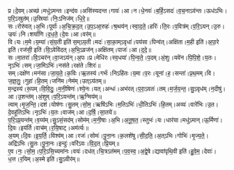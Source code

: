 

  
प्र।दे॒वम्।अच्छ॑।मधु॑ऽमन्तः।इन्द॑वः।असि॑स्यदन्त।गावः॑।आ।न।धे॒नवः॑।ब॒र्हि॒ऽसदः॑।व॒च॒नाऽव॑न्तः।ऊध॑ऽभिः।प॒रि॒ऽस्रुत॑म्।उ॒स्रियाः॑।निः॒ऽनिज॑म्।धि॒रे॒॥  
सः।रोरु॑वत्।अ॒भि।पूर्वाः॑।अ॒चि॒क्र॒द॒त्।उ॒प॒ऽआ॒रुहः॑।श्र॒थय॑न्।स्वा॒द॒ते॒।हरिः॑।ति॒रः।प॒वित्र॑म्।प॒रि॒ऽयन्।उ॒रु।ज्रयः॑।नि।शर्या॑णि।द॒ध॒ते॒।दे॒वः।आ।वर॑म्॥  
वि।यः।म॒मे।य॒म्या॑।सं॒य॒ती इति॑ स॒म्ऽय॒ती।मदः॑।सा॒का॒म्ऽवृधा॑।पय॑सा।पिन्व॑त्।अक्षि॑ता।म॒ही इति॑।अ॒पा॒रे इति॑।रज॑सी॒ इति॑।वि॒ऽवेवि॑दत्।अ॒भि॒ऽव्रज॑न्।अक्षि॑तम्।पाजः॑।आ।द॒दे॒॥  
सः।मा॒तरा॑।वि॒ऽचर॑न्।वा॒जऽय॑न्।अ॒पः।प्र।मेधि॑रः।स्व॒धया॑।पि॒न्व॒ते॒।प॒दम्।अं॒शुः।यवे॑न।पि॒पि॒शे॒।य॒तः।नृऽभिः॑।सम्।जा॒मिऽभिः॑।नस॑ते।रक्ष॑ते।शिरः॑॥  
सम्।दक्षे॑ण।मन॑सा।जा॒य॒ते॒।क॒विः।ऋ॒तस्य॑।गर्भः॑।निऽहि॑तः।य॒मा।प॒रः।यूना॑।ह॒।सन्ता॑।प्र॒थ॒मम्।वि।ज॒ज्ञ॒तुः॒।गुहा॑।हि॒तम्।जनि॑म।नेम॑म्।उत्ऽय॑तम्॥  
म॒न्द्रस्य॑।रू॒पम्।वि॒वि॒दुः॒।म॒नी॒षिणः॑।श्ये॒नः।यत्।अन्धः॑।अभ॑रत्।प॒रा॒ऽवतः॑।तम्।म॒र्ज॒य॒न्त॒।सु॒ऽवृध॑म्।न॒दीषु॑।आ।उ॒शन्त॑म्।अं॒शुम्।प॒रि॒ऽयन्त॑म्।ऋ॒ग्मिय॑म्॥  
त्वाम्।मृ॒ज॒न्ति॒।दश॑।योष॑णः।सु॒तम्।सो॒म॒।ऋषि॑ऽभिः।म॒तिऽभिः॑।धी॒तिऽभिः॑।हि॒तम्।अव्यः॑।वारे॑भिः।उ॒त।दे॒वहू॑तिऽभिः।नृऽभिः॑।य॒तः।वाज॑म्।आ।द॒र्षि॒।सा॒तये॑॥  
प॒रि॒ऽप्र॒यन्त॑म्।व॒य्य॑म्।सु॒ऽसं॒सद॑म्।सोम॑म्।म॒नी॒षाः।अ॒भि।अ॒नू॒ष॒त॒।स्तुभः॑।यः।धार॑या।मधु॑ऽमान्।ऊ॒र्मिणा॑।दि॒वः।इय॑र्ति।वाच॑म्।र॒यि॒षाट्।अम॑र्त्यः॥  
अ॒यम्।दि॒वः।इ॒य॒र्ति॒।विश्व॑म्।आ।रजः॑।सोमः॑।पु॒ना॒नः।क॒लशे॑षु।सी॒द॒ति॒।अ॒त्ऽभिः।गोभिः॑।मृ॒ज्य॒ते॒।अद्रि॑ऽभिः।सु॒तः।पु॒ना॒नः।इन्दुः॑।वरि॑ऽवः।वि॒द॒त्।प्रि॒यम्॥  
ए॒व।नः॒।सो॒म॒।प॒रि॒ऽसि॒च्यमा॑नः।वयः॑।दध॑त्।चि॒त्रऽत॑मम्।प॒व॒स्व॒।अ॒द्वे॒षे।द्यावा॑पृथि॒वी इति॑।हु॒वे॒म॒।देवाः॑।ध॒त्त।र॒यिम्।अ॒स्मे इति॑।सु॒ऽवीर॑म्॥  
